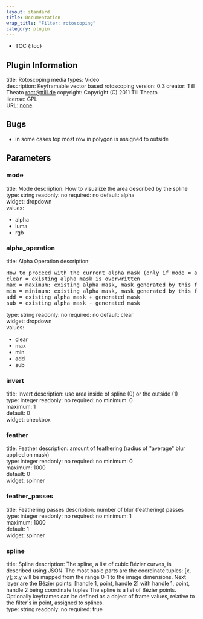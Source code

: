 ```yaml
---
layout: standard
title: Documentation
wrap_title: "Filter: rotoscoping"
category: plugin
---
```

* TOC
{:toc}

## Plugin Information

title: Rotoscoping
media types:
Video  
description: Keyframable vector based rotoscoping
version: 0.3
creator: Till Theato <root@ttill.de>
copyright: Copyright (C) 2011 Till Theato  
license: GPL  
URL: [none](none)  

## Bugs

* in some cases top most row in polygon is assigned to outside


## Parameters

### mode

title: Mode  description:
How to visualize the area described by the spline  
type: string
readonly: no
required: no
default: alpha  
widget: dropdown  
values:
* alpha
* luma
* rgb

### alpha_operation

title: Alpha Operation  description:
<pre>
How to proceed with the current alpha mask (only if mode = alpha).
clear = existing alpha mask is overwritten
max = maximum: existing alpha mask, mask generated by this filter
min = minimum: existing alpha mask, mask generated by this filter
add = existing alpha mask + generated mask
sub = existing alpha mask - generated mask
</pre>
type: string
readonly: no
required: no
default: clear  
widget: dropdown  
values:
* clear
* max
* min
* add
* sub

### invert

title: Invert  description:
use area inside of spline (0) or the outside (1)  
type: integer
readonly: no
required: no
minimum: 0  
maximum: 1  
default: 0  
widget: checkbox  

### feather

title: Feather  description:
amount of feathering (radius of &quot;average&quot; blur applied on mask)  
type: integer
readonly: no
required: no
minimum: 0  
maximum: 1000  
default: 0  
widget: spinner  

### feather_passes

title: Feathering passes  description:
number of blur (feathering) passes  
type: integer
readonly: no
required: no
minimum: 1  
maximum: 1000  
default: 1  
widget: spinner  

### spline

title: Spline  description:
The spline, a list of cubic Bézier curves, is described using JSON. The most basic parts are the coordinate tuples: [x, y]; x,y will be mapped from the range 0-1 to the image dimensions. Next layer are the Bézier points: [handle 1, point, handle 2] with handle 1, point, handle 2 being coordinate tuples The spline is a list of Bézier points. Optionally keyframes can be defined as a object of frame values, relative to the filter&#39;s in point, assigned to splines.  
type: string
readonly: no
required: true


